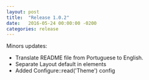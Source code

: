 ```yaml
---
layout: post
title:  "Release 1.0.2"
date:   2016-05-24 00:00:00 -0200
categories: release
---
```


Minors updates:

- Translate README file from Portuguese to English.
- Separate Layout default in elements
- Added Configure::read('Theme') config
